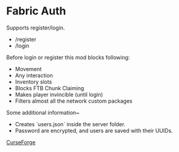 # Fabric Auth

Supports register/login.

* /register <pass> <pass>
* /login <pass>

Before login or register this mod blocks following:

* Movement
* Any interaction
* Inventory slots
* Blocks FTB Chunk Claiming
* Makes player invincible (until login)
* Filters almost all the network custom packages

Some additional information~

* Creates \`users.json\` inside the server folder.
* Password are encrypted, and users are saved with their UUIDs.

[CurseForge](https://legacy.curseforge.com/minecraft/mc-mods/fabric-auth)